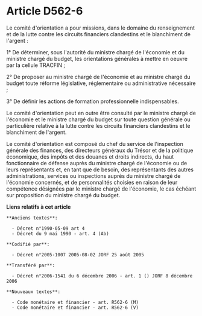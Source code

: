 # Article D562-6

Le comité d'orientation a pour missions, dans le domaine du renseignement et de la lutte contre les circuits financiers
clandestins et le blanchiment de l'argent :

1° De déterminer, sous l'autorité du ministre chargé de l'économie et du ministre chargé du budget, les orientations
générales à mettre en oeuvre par la cellule TRACFIN ;

2° De proposer au ministre chargé de l'économie et au ministre chargé du budget toute réforme législative, réglementaire ou
administrative nécessaire ;

3° De définir les actions de formation professionnelle indispensables.

Le comité d'orientation peut en outre être consulté par le ministre chargé de l'économie et le ministre chargé du budget sur
toute question générale ou particulière relative à la lutte contre les circuits financiers clandestins et le blanchiment de
l'argent.

Le comité d'orientation est composé du chef du service de l'inspection générale des finances, des directeurs généraux du
Trésor et de la politique économique, des impôts et des douanes et droits indirects, du haut fonctionnaire de défense auprès
du ministre chargé de l'économie ou de leurs représentants et, en tant que de besoin, des représentants des autres
administrations, services ou inspections auprès du ministre chargé de l'économie concernés, et de personnalités choisies en
raison de leur compétence désignées par le ministre chargé de l'économie, le cas échéant sur proposition du ministre chargé
du budget.

**Liens relatifs à cet article**

	**Anciens textes**:

	  - Décret n°1990-05-09 art 4
	  - Décret du 9 mai 1990 - art. 4 (Ab)

	**Codifié par**:

	  - Décret n°2005-1007 2005-08-02 JORF 25 août 2005

	**Transféré par**:

	  - Décret n°2006-1541 du 6 décembre 2006 - art. 1 () JORF 8 décembre 2006

	**Nouveaux textes**:

	  - Code monétaire et financier - art. R562-6 (M)
	  - Code monétaire et financier - art. R562-6 (V)
